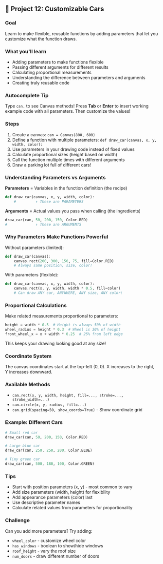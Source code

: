## 🎨 Project 12: Customizable Cars

### Goal
Learn to make flexible, reusable functions by adding parameters that let you customize what the function draws.

### What you'll learn
- Adding parameters to make functions flexible
- Passing different arguments for different results
- Calculating proportional measurements
- Understanding the difference between parameters and arguments
- Creating truly reusable code

### Autocomplete Tip
Type `can.` to see Canvas methods! Press **Tab** or **Enter** to insert working example code with all parameters. Then customize the values!

### Steps
1. Create a canvas: `can = Canvas(800, 600)`
2. Define a function with multiple parameters: `def draw_car(canvas, x, y, width, color):`
3. Use parameters in your drawing code instead of fixed values
4. Calculate proportional sizes (height based on width)
5. Call the function multiple times with different arguments
6. Draw a parking lot full of different cars!

### Understanding Parameters vs Arguments

**Parameters** = Variables in the function definition (the recipe)
```python
def draw_car(canvas, x, y, width, color):
    #         ↑ These are PARAMETERS
```

**Arguments** = Actual values you pass when calling (the ingredients)
```python
draw_car(can, 50, 200, 150, Color.RED)
#             ↑ These are ARGUMENTS
```

### Why Parameters Make Functions Powerful

Without parameters (limited):
```python
def draw_car(canvas):
    canvas.rect(200, 300, 150, 75, fill=Color.RED)
    # Always same position, size, color!
```

With parameters (flexible):
```python
def draw_car(canvas, x, y, width, color):
    canvas.rect(x, y, width, width * 0.5, fill=color)
    # Can draw ANY car, ANYWHERE, ANY size, ANY color!
```

### Proportional Calculations
Make related measurements proportional to parameters:
```python
height = width * 0.5  # Height is always 50% of width
wheel_radius = height * 0.3  # Wheel is 30% of height
front_wheel_x = x + width * 0.25  # 25% from left edge
```

This keeps your drawing looking good at any size!

### Coordinate System
The canvas coordinates start at the top-left (0, 0). X increases to the right, Y increases downward.

### Available Methods
- `can.rect(x, y, width, height, fill=..., stroke=..., stroke_width=...)`
- `can.circle(x, y, radius, fill=...)`
- `can.grid(spacing=50, show_coords=True)` - Show coordinate grid

### Example: Different Cars
```python
# Small red car
draw_car(can, 50, 200, 150, Color.RED)

# Large blue car
draw_car(can, 250, 250, 200, Color.BLUE)

# Tiny green car
draw_car(can, 500, 180, 100, Color.GREEN)
```

### Tips
- Start with position parameters (x, y) - most common to vary
- Add size parameters (width, height) for flexibility
- Add appearance parameters (color) last
- Use descriptive parameter names
- Calculate related values from parameters for proportionality

### Challenge
Can you add more parameters? Try adding:
- `wheel_color` - customize wheel color
- `has_windows` - boolean to show/hide windows
- `roof_height` - vary the roof size
- `num_doors` - draw different number of doors
